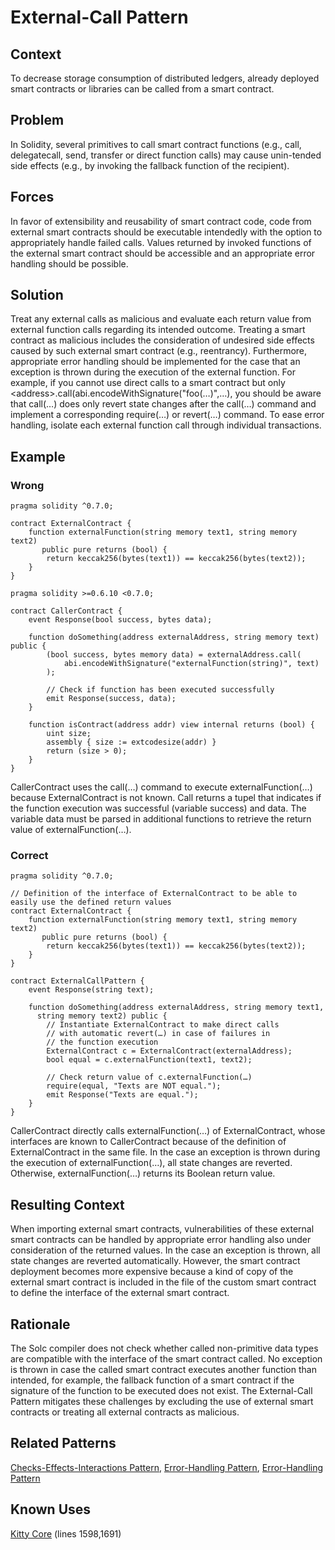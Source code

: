 # External-Call Pattern

## Context
To decrease storage consumption of distributed ledgers, already deployed smart contracts or libraries can be called from a smart contract.

## Problem
In Solidity, several primitives to call smart contract functions (e.g., call, delegatecall, send, transfer or direct function calls) may cause unin-tended side effects (e.g., by invoking the fallback function of the recipient).

## Forces
In favor of extensibility and reusability of smart contract code, code from external smart contracts should be executable intendedly with the option to appropriately handle failed calls. Values returned by invoked functions of the external smart contract should be accessible and an appropriate error handling should be possible.

## Solution
Treat any external calls as malicious and evaluate each return value from external function calls regarding its intended outcome. Treating a smart contract as malicious includes the consideration of undesired side effects caused by such external smart contract (e.g., reentrancy). Furthermore, appropriate error handling should be implemented for the case that an exception is thrown during the execution of the external function. For example, if you cannot use direct calls to a smart contract but only \<address>.call(abi.encodeWithSignature("foo(…)",…), you should be aware that call(…) does only revert state changes after the call(…) command and implement a corresponding require(…) or revert(…) command. To ease error handling, isolate each external function call through individual transactions.
## Example

### Wrong
```Solidity 
pragma solidity ^0.7.0;

contract ExternalContract {
    function externalFunction(string memory text1, string memory text2)
       public pure returns (bool) {
        return keccak256(bytes(text1)) == keccak256(bytes(text2));
    }
}
```
```Solidity 
pragma solidity >=0.6.10 <0.7.0;

contract CallerContract {
    event Response(bool success, bytes data);

    function doSomething(address externalAddress, string memory text) public {
        (bool success, bytes memory data) = externalAddress.call(
            abi.encodeWithSignature("externalFunction(string)", text)
        );

        // Check if function has been executed successfully
        emit Response(success, data);
    }

    function isContract(address addr) view internal returns (bool) {
        uint size;
        assembly { size := extcodesize(addr) }
        return (size > 0);
    }
}
```
CallerContract uses the call(…) command to execute externalFunction(…) because ExternalContract is not known. Call returns a tupel that indicates if the function execution was successful (variable success) and data. The variable data must be parsed in additional functions to retrieve the return value of externalFunction(…).

### Correct
```Solidity 
pragma solidity ^0.7.0;

// Definition of the interface of ExternalContract to be able to easily use the defined return values
contract ExternalContract {
    function externalFunction(string memory text1, string memory text2)
       public pure returns (bool) {
        return keccak256(bytes(text1)) == keccak256(bytes(text2));
    }
}

contract ExternalCallPattern {
    event Response(string text);

    function doSomething(address externalAddress, string memory text1,
      string memory text2) public {
        // Instantiate ExternalContract to make direct calls
        // with automatic revert(…) in case of failures in
        // the function execution
        ExternalContract c = ExternalContract(externalAddress);
        bool equal = c.externalFunction(text1, text2);    
   
        // Check return value of c.externalFunction(…)
        require(equal, "Texts are NOT equal.");
        emit Response("Texts are equal.");
    }
}
```
CallerContract directly calls externalFunction(…) of ExternalContract, whose interfaces are known to CallerContract because of the definition of ExternalContract in the same file. In the case an exception is thrown during the execution of externalFunction(…), all state changes are reverted. Otherwise, externalFunction(…) returns its Boolean return value.

## Resulting Context
When importing external smart contracts, vulnerabilities of these external smart contracts can be handled by appropriate error handling also under consideration of the returned values. In the case an exception is thrown, all state changes are reverted automatically. However, the smart contract deployment becomes more expensive because a kind of copy of the external smart contract is included in the file of the custom smart contract to define the interface of the external smart contract.

## Rationale
The Solc compiler does not check whether called non-primitive data types are compatible with the interface of the smart contract called. No exception is thrown in case the called smart contract executes another function than intended, for example, the fallback function of a smart contract if the signature of the function to be executed does not exist. The External-Call Pattern mitigates these challenges by excluding the use of external smart contracts or treating all external contracts as malicious.

## Related Patterns
[Checks-Effects-Interactions Pattern](../Checks-Effects-Interactions%20Pattern/README.md), [Error-Handling Pattern](../Error-Handling%20Pattern/README.md), [Error-Handling Pattern](../Mutex%20Pattern/README.md)

## Known Uses
[Kitty Core](https://etherscan.io/address/0x06012c8cf97BEaD5deAe237070F9587f8E7A266d#code) (lines 1598,1691)
